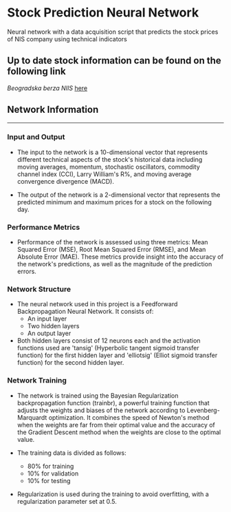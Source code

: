# Stock Prediction Neural Network
Neural network with a data acquisition script that predicts the stock prices of NIS company using technical indicators

## Up to date stock information can be found on the following link
*Beogradska berza NIIS* [here](https://www.belex.rs/trgovanje/istorijski/NIIS) 

## Network Information
----------
### Input and Output
- The input to the network is a 10-dimensional vector that represents different technical aspects of the stock's historical data including moving averages, momentum, stochastic oscillators, commodity channel index (CCI), Larry William's R%, and moving average convergence divergence (MACD).

- The output of the network is a 2-dimensional vector that represents the predicted minimum and maximum prices for a stock on the following day.

###  Performance Metrics 
- Performance of the network is assessed using three metrics: Mean Squared Error (MSE), Root Mean Squared Error (RMSE), and Mean Absolute Error (MAE). These metrics provide insight into the accuracy of the network's predictions, as well as the magnitude of the prediction errors.

### Network Structure
- The neural network used in this project is a Feedforward Backpropagation Neural Network. It consists of:
  - An input layer
  - Two hidden layers
  - An output layer
- Both hidden layers consist of 12 neurons each and the activation functions used are 'tansig' (Hyperbolic tangent sigmoid transfer function) for the first hidden layer and 'elliotsig' (Elliot sigmoid transfer function) for the second hidden layer.

### Network Training
- The network is trained using the Bayesian Regularization backpropagation function (trainbr), a powerful training function that adjusts the weights and biases of the network according to Levenberg-Marquardt optimization. It combines the speed of Newton's method when the weights are far from their optimal value and the accuracy of the Gradient Descent method when the weights are close to the optimal value.

- The training data is divided as follows:
  - 80% for training
  - 10% for validation
  - 10% for testing
- Regularization is used during the training to avoid overfitting, with a regularization parameter set at 0.5.
